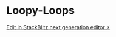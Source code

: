 # Loopy-Loops

[Edit in StackBlitz next generation editor ⚡️](https://stackblitz.com/~/github.com/suhas788/Loopy-Loops)